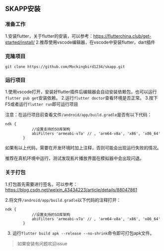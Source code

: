 ## SKAPP安装

### 准备工作

1.安装flutter，关于flutter的安装，可以参考：https://flutterchina.club/get-started/install/
2.推荐使用vscode编辑器，在vscode中安装flutter，dart插件

### 克隆项目

```
git clone https://github.com/Mockingbird1234/skapp.git
```

### 运行项目

1.使用vscode打开，安装好flutter插件后编辑器会自动安装依赖包，也可以运行```flutter pub get```安装依赖。
2.运行```flutter doctor```查看环境是否正常。
3.按下F5或者运行```flutter run```即可运行项目

注意：在运行项目前查看文件<code>/android/app/build.gradle</code>是否有以下代码：
```
ndk {
            //设置支持的SO库架构
            abiFilters 'armeabi-v7a' // , 'arm64-v8a', 'x86', 'x86_64'
        }
```
如果有以上代码，需要在开发环境时加上注释，否则可能会出现运行失败的情况。

推荐在真机环境中运行，测试发现影片播放界面在模拟器中会出现闪退。


### 关于打包

1.打包首先需要进行签名，可以参考：https://blog.csdn.net/weixin_43434223/article/details/88047861

2.将文件<code>/android/app/build.gradle</code>以下代码的注释打开：

```
ndk {
            //设置支持的SO库架构
            abiFilters 'armeabi-v7a' // , 'arm64-v8a', 'x86', 'x86_64'
        }
```

3. 运行```flutter build apk --release --no-shrink```命令即可打包apk文件。


> 如果安装有问题欢迎issue